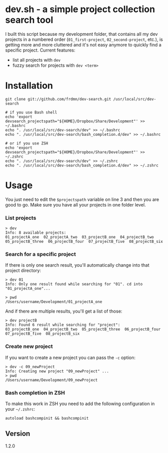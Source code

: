 dev.sh - a simple project collection search tool  
=============================================

I built this script because my development folder, that contains all my dev projects in a numbered order (`01_first-project`, `02_second-project`, etc.), is getting more and more cluttered and it's not easy anymore to quickly find a specific project. Current features:

* list all projects with `dev`
* fuzzy search for projects with `dev <term>`

# Installation

    git clone git://github.com/frdmn/dev-search.git /usr/local/src/dev-search

    # if you use Bash shell
    echo 'export devsearch_projectspath="${HOME}/Dropbox/Share/Development"' >> ~/.bashrc
    echo ". /usr/local/src/dev-search/dev" >> ~/.bashrc
    echo ". /usr/local/src/dev-search/bash_completion.d/dev" >> ~/.bashrc
    
    # or if you use ZSH
    echo 'export devsearch_projectspath="${HOME}/Dropbox/Share/Development"' >> ~/.zshrc
    echo ". /usr/local/src/dev-search/dev" >> ~/.zshrc
    echo ". /usr/local/src/dev-search/bash_completion.d/dev" >> ~/.zshrc

# Usage

You just need to edit the `$projectspath` variable on line 3 and then you are good to go. Make sure you have all your projects in one folder level.

### List projects

    > dev  
    Info: 8 available projects:
    01_projectA_one  02_projectA_two  03_projectB_one  04_projectB_two  05_projectB_three  06_projectB_four  07_projectB_five  08_projectB_six

### Search for a specific project

If there is only one search result, you'll automatically change into that project directory:

    > dev 01
    Info: Only one result found while searching for "01". cd into "01_projectA_one"...

    > pwd
    /Users/username/Development/01_projectA_one

And if there are multiple results, you'll get a list of those:

    > dev projectB
    Info: Found 6 result while searching for "project":
    03_projectB_one  04_projectB_two  05_projectB_three  06_projectB_four  07_projectB_five  08_projectB_six

### Create new project

If you want to create a new project you can pass the `-c` option:

    > dev -c 09_newProject 
    Info: Creating new project "09_newProject" ...
    > pwd
    /Users/username/Development/09_newProject

### Bash completion in ZSH

To make this work in ZSH you need to add the following configuration in your `~/.zshrc`:

    autoload bashcompinit && bashcompinit

## Version

1.2.0
